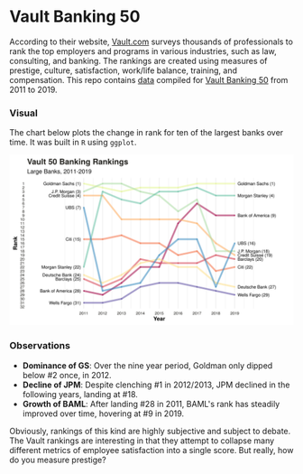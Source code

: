 # Vault Banking 50

According to their website, [Vault.com](https://www.vault.com/) surveys thousands of professionals to rank the top employers and programs in various industries, such as law, consulting, and banking. The rankings are created using measures of prestige, culture, satisfaction, work/life balance, training, and compensation. This repo contains [data](https://github.com/erikgregorywebb/vault-banking-rankings/blob/master/data.csv) compiled for [Vault Banking 50](https://www.vault.com/best-companies-to-work-for/banking/best-banks-to-work-for-top-50/) from 2011 to 2019.

### Visual

The chart below plots the change in rank for ten of the largest banks over time. It was built in <code>R</code> using <code>ggplot</code>.

![Chart](chart.png)

### Observations
- <b>Dominance of GS</b>: Over the nine year period, Goldman only dipped below #2 once, in 2012.
- <b>Decline of JPM</b>: Despite clenching #1 in 2012/2013, JPM declined in the following years, landing at #18.
- <b>Growth of BAML</b>: After landing #28 in 2011, BAML's rank has steadily improved over time, hovering at #9 in 2019. 

Obviously, rankings of this kind are highly subjective and subject to debate. The Vault rankings are interesting in that they attempt to collapse many different metrics of employee satisfaction into a single score. But really, how do you measure prestige?
